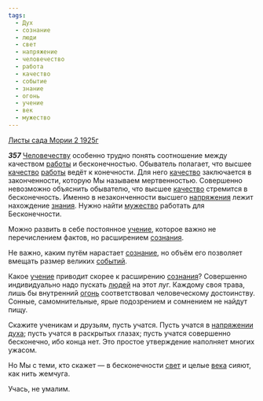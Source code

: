 ```yaml
---
tags:
  - Дух
  - сознание
  - люди
  - свет
  - напряжение
  - человечество
  - работа
  - качество
  - событие
  - знание
  - огонь
  - учение
  - век
  - мужество
---
```


[Листы сада Мории 2 1925г](/agni/1925)

___357___
[Человечеству](/tag/#человечество) особенно трудно понять соотношение между качеством [работы](/tag/#[работа](/tag/#работа)) и бесконечностью. Обыватель полагает, что высшее [качество](/tag/#качество) [работы](/tag/#[работа](/tag/#работа)) ведёт к конечности. Для него [качество](/tag/#качество) заключается в законченности, которую Мы называем мертвенностью. Совершенно невозможно объяснить обывателю, что высшее [качество](/tag/#качество) стремится в бесконечность. Именно в незаконченности высшего [напряжения](/tag/#напряжение) лежит нахождение [знания](/tag/#[знание](/tag/#знание)). Нужно найти [мужество](/tag/#мужество) работать для Бесконечности.   

Можно развить в себе постоянное [учение](/tag/#учение), которое важно не перечислением фактов, но расширением [сознания](/tag/#[сознание](/tag/#сознание)).   

Не важно, каким путём нарастает [сознание](/tag/#сознание), но объём его позволяет вмещать размер великих [событий](/tag/#событие).   

Какое [учение](/tag/#учение) приводит скорее к расширению [сознания](/tag/#[сознание](/tag/#сознание))? Совершенно индивидуально надо пускать [людей](/tag/#люди) на этот луг. Каждому своя трава, лишь бы внутренний [огонь](/tag/#огонь) соответствовал человеческому достоинству. Сонные, самомнительные, ярые подозрением и сомнением не найдут пищу.   

Скажите ученикам и друзьям, пусть учатся. Пусть учатся в [напряжении](/tag/#напряжение) [духа](/tag/#Дух); пусть учатся в раскрытых глазах; пусть учатся совершенно бесконечно, ибо конца нет. Это простое утверждение наполняет многих ужасом.   

Но Мы с теми, кто скажет — в бесконечности [свет](/tag/#свет) и целые [века](/tag/#век) сияют, как нить жемчуга.   

Учась, не умалим.   

